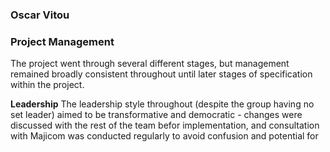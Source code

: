 ### Oscar Vitou ###

### Project Management ###

The project went through several different stages, but management remained broadly consistent throughout until later stages of specification within the project.

**Leadership**
The leadership style throughout (despite the group having no set leader) aimed to be transformative and democratic - changes were discussed with the rest of the team befor implementation, and consultation with Majicom was conducted regularly to avoid confusion and potential for 
